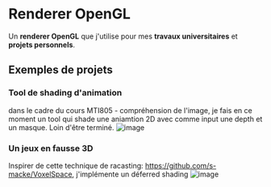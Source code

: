 # Renderer OpenGL

Un **renderer OpenGL** que j'utilise pour mes **travaux universitaires** et **projets personnels**.  

## Exemples de projets

### Tool de shading d'animation
dans le cadre du cours MTI805 - compréhension de l'image, je fais en ce moment un tool qui shade une aniamtion 2D avec comme input une depth et un masque. Loin d'être terminé.
![image](https://github.com/user-attachments/assets/d3be4949-a555-4ecf-ba6b-ab481efe1814)

### Un jeux en fausse 3D
Inspirer de cette technique de racasting: https://github.com/s-macke/VoxelSpace, j'implémente un déferred shading
![image](https://github.com/user-attachments/assets/89cf857a-05af-45a1-bb9b-a32e0c94337e)

